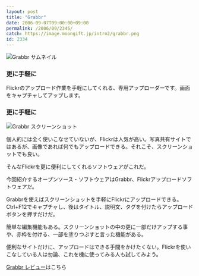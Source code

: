 ```yaml
---
layout: post
title: "Grabbr"
date: 2006-09-07T09:00:00+09:00
permalink: /2006/09/2345/
catch: https://image.moongift.jp/intro2/grabbr.png
id: 2334
---
```

 ![Grabbr サムネイル](https://image.moongift.jp/intro2/grabbr.t.png "Grabbr サムネイル")
  

### 更に手軽に
  
Flickrのアップロード作業を手軽にしてくれる、専用アップローダーです。画面をキャプチャしてアップします。  
<!--more-->  

### 更に手軽に
  

![Grabbr スクリーンショット](https://image.moongift.jp/intro2/grabbr.png "Grabbr スクリーンショット")

  

個人的には全く使いこなせていないが、Flickrは人気が高い。写真共有サイトではあるが、画像であれば何でもアップロードできる。それこそ、スクリーンショットでも良い。

  

そんなFlickrを更に便利にしてくれるソフトウェアがこれだ。

  

今回紹介するオープンソース・ソフトウェアはGrabbr、Flickrアップロードソフトウェアだ。

  

Grabbrを使えばスクリーンショットを手軽にFlickrにアップロードできる。Ctrl+F12でキャプチャし、後はタイトル、説明文、タグを付けたらアップロードボタンを押すだけだ。

  

簡単な編集機能もある。スクリーンショットの中の更に一部だけアップする事や、赤枠を付ける、一部を塗りつぶすと言った機能がある。

  

便利なサイトだけに、アップロードはできる手間をかけたくない。Flickrを使いこなしている人は勿論、これを機に使ってみる人も試してみよう。

  

[Grabbr レビュー](http://oss.moongift.jp/review/i-2346.html)はこちら

